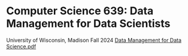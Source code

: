 # Computer Science 639: Data Management for Data Scientists
University of Wisconsin, Madison
Fall 2024
[Data Management for Data Science.pdf](https://github.com/user-attachments/files/18854248/Data.Management.for.Data.Science.pdf)
